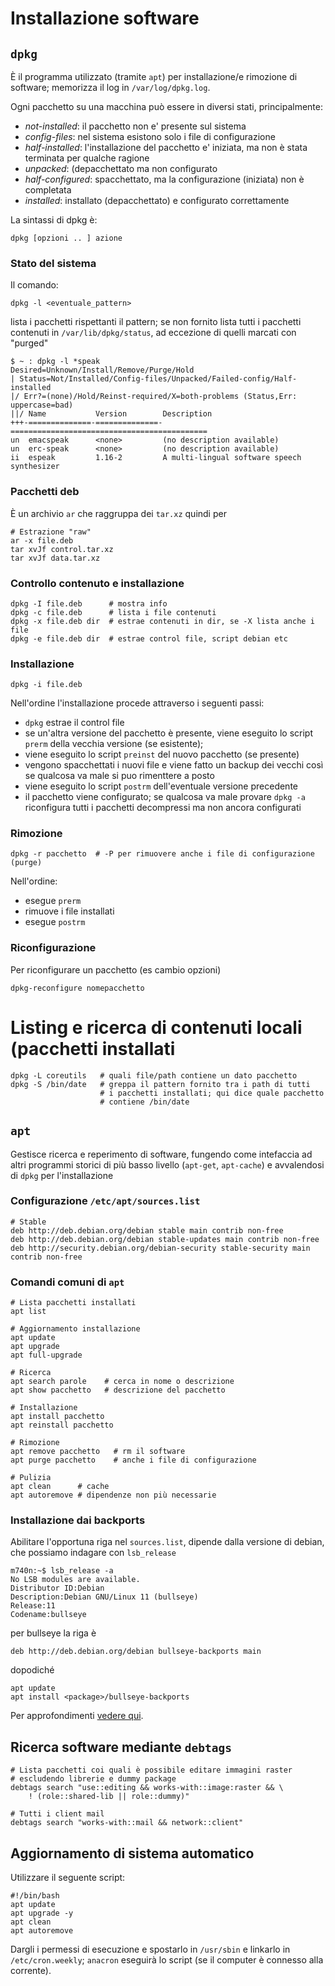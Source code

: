 # Installazione software

## `dpkg`
È il programma utilizzato (tramite `apt`) per installazione/e
rimozione di software; memorizza il log in `/var/log/dpkg.log`.

Ogni pacchetto su una macchina può essere in diversi stati, principalmente:
- *not-installed*: il pacchetto non e' presente sul sistema
- *config-files*: nel sistema esistono solo i file di configurazione
- *half-installed*: l'installazione del pacchetto e' iniziata, ma non
  è stata terminata per qualche ragione
- *unpacked*: (depacchettato ma non configurato
- *half-configured*: spacchettato, ma la configurazione (iniziata) non
  è completata
- *installed*: installato (depacchettato) e configurato correttamente
	  
La sintassi di dpkg è:
```
dpkg [opzioni .. ] azione
```

### Stato del sistema
Il comando:
```
dpkg -l <eventuale_pattern>
```
lista i pacchetti rispettanti il pattern; se non fornito lista
tutti i pacchetti contenuti in `/var/lib/dpkg/status`, ad eccezione
di quelli marcati con "purged"
```
$ ~ : dpkg -l *speak
Desired=Unknown/Install/Remove/Purge/Hold
| Status=Not/Installed/Config-files/Unpacked/Failed-config/Half-installed
|/ Err?=(none)/Hold/Reinst-required/X=both-problems (Status,Err: uppercase=bad)
||/ Name           Version        Description
+++-==============-==============-============================================
un  emacspeak      <none>         (no description available)
un  erc-speak      <none>         (no description available)
ii  espeak         1.16-2         A multi-lingual software speech synthesizer
```


### Pacchetti deb
È un archivio `ar` che raggruppa dei `tar.xz` quindi per 
```
# Estrazione "raw"
ar -x file.deb
tar xvJf control.tar.xz
tar xvJf data.tar.xz
```

### Controllo contenuto e installazione
```
dpkg -I file.deb      # mostra info
dpkg -c file.deb      # lista i file contenuti
dpkg -x file.deb dir  # estrae contenuti in dir, se -X lista anche i file
dpkg -e file.deb dir  # estrae control file, script debian etc
```

### Installazione
```
dpkg -i file.deb
```
Nell'ordine l'installazione procede attraverso i seguenti passi:
- `dpkg` estrae il control file
- se un'altra versione del pacchetto è presente, viene eseguito lo
  script `prerm` della vecchia versione (se esistente);
- viene eseguito lo script `preinst` del nuovo pacchetto (se presente)
- vengono spacchettati i nuovi file e viene fatto un backup
  dei vecchi così se qualcosa va male si puo rimenttere a posto
- viene eseguito lo script `postrm` dell'eventuale versione precedente
- il pacchetto viene configurato; se qualcosa va male provare `dpkg -a`
  riconfigura tutti i pacchetti decompressi ma non ancora configurati

### Rimozione
```
dpkg -r pacchetto  # -P per rimuovere anche i file di configurazione (purge)
```
Nell'ordine:
- esegue `prerm`
- rimuove i file installati
- esegue `postrm`


### Riconfigurazione
Per riconfigurare un pacchetto (es cambio opzioni)
```
dpkg-reconfigure nomepacchetto
```

# Listing e ricerca di contenuti locali (pacchetti installati
```
dpkg -L coreutils   # quali file/path contiene un dato pacchetto
dpkg -S /bin/date   # greppa il pattern fornito tra i path di tutti
                    # i pacchetti installati; qui dice quale pacchetto
					# contiene /bin/date
```



## `apt`
Gestisce ricerca e reperimento di software, fungendo come intefaccia
ad altri programmi storici di più basso livello (`apt-get`,
`apt-cache`) e avvalendosi di `dpkg` per l'installazione

### Configurazione `/etc/apt/sources.list`

```
# Stable
deb http://deb.debian.org/debian stable main contrib non-free
deb http://deb.debian.org/debian stable-updates main contrib non-free
deb http://security.debian.org/debian-security stable-security main contrib non-free
```


### Comandi comuni di `apt`
```
# Lista pacchetti installati
apt list

# Aggiornamento installazione
apt update
apt upgrade
apt full-upgrade

# Ricerca
apt search parole    # cerca in nome o descrizione
apt show pacchetto   # descrizione del pacchetto

# Installazione
apt install pacchetto
apt reinstall pacchetto

# Rimozione
apt remove pacchetto   # rm il software
apt purge pacchetto    # anche i file di configurazione

# Pulizia 
apt clean      # cache
apt autoremove # dipendenze non più necessarie
```

### Installazione dai backports
Abilitare l'opportuna riga nel `sources.list`, dipende dalla versione di debian, che possiamo indagare con `lsb_release`
```
m740n:~$ lsb_release -a
No LSB modules are available.
Distributor ID:Debian
Description:Debian GNU/Linux 11 (bullseye)
Release:11
Codename:bullseye
```
per bullseye la riga è 
```
deb http://deb.debian.org/debian bullseye-backports main
```
dopodiché
```
apt update
apt install <package>/bullseye-backports
```
Per approfondimenti [vedere qui](https://backports.debian.org).

## Ricerca software mediante `debtags`

```
# Lista pacchetti coi quali è possibile editare immagini raster
# escludendo librerie e dummy package
debtags search "use::editing && works-with::image:raster && \
	! (role::shared-lib || role::dummy)"

# Tutti i client mail
debtags search "works-with::mail && network::client"
```

## Aggiornamento di sistema automatico
Utilizzare il seguente script:
<!-- in `cron` (macchine sempre accese) o `anacron` (le -->
<!-- rimanenti)  -->
```
#!/bin/bash
apt update
apt upgrade -y
apt clean
apt autoremove
```

Dargli i permessi di esecuzione e spostarlo in `/usr/sbin` e linkarlo
in `/etc/cron.weekly`; `anacron` eseguirà lo script (se il computer è
connesso alla corrente).
